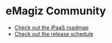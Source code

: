 # eMagiz Community

- [Check out the iPaaS roadmap](emagiz-ipaas-roadmap.md)
- [Check out the release schedule](release-schedule.md)


